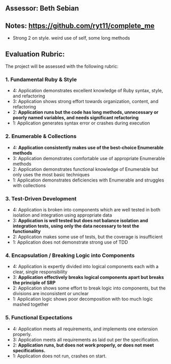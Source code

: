 ## Assessor: Beth Sebian

## Notes: https://github.com/ryt11/complete_me
* Strong 2 on style. weird use of self, some long methods


## Evaluation Rubric:

The project will be assessed with the following rubric:

### 1. Fundamental Ruby & Style

*   4:  Application demonstrates excellent knowledge of Ruby syntax, style, and refactoring
*   3:  Application shows strong effort towards organization, content, and refactoring
*   2:  **Application runs but the code has long methods, unnecessary or poorly named variables, and needs significant refactoring**
*   1:  Application generates syntax error or crashes during execution

### 2. Enumerable & Collections

*   4: **Application consistently makes use of the best-choice Enumerable methods**
*   3: Application demonstrates comfortable use of appropriate Enumerable methods
*   2: Application demonstrates functional knowledge of Enumerable but only uses the most basic techniques
*   1: Application demonstrates deficiencies with Enumerable and struggles with collections

### 3. Test-Driven Development

*   4: Application is broken into components which are well tested in both isolation and integration using appropriate data
*   3: **Application is well tested but does not balance isolation and integration tests, using only the data necessary to test the functionality**
*   2: Application makes some use of tests, but the coverage is insufficient
*   1: Application does not demonstrate strong use of TDD

### 4. Encapsulation / Breaking Logic into Components

*   4: Application is expertly divided into logical components each with a clear, single responsibility
*   3: **Application effectively breaks logical components apart but breaks the principle of SRP**
*   2: Application shows some effort to break logic into components, but the divisions are inconsistent or unclear
*   1: Application logic shows poor decomposition with too much logic mashed together

### 5. Functional Expectations

*   4: Application meets all requirements, and implements one extension properly.
*   3: Application meets all requirements as laid out per the specification.
*   2: **Application runs, but does not work properly, or does not meet specifications.**
*   1: Application does not run, crashes on start.
